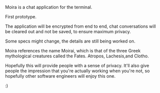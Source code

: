 Moira is a chat application for the terminal.

First prototype. 

The application will be encrypted from end to end, chat conversations will be cleared out and not be saved, to ensure maximum privacy.

Some specs might change, the details are still being worked on.

Moira references the name Moirai, which is that of the three Greek mythological creatures called the Fates. Atropos, Lachesis,and Clotho. 

Hopefully this will provide people with a sense of privacy. It'll also give people the impression that you're actually working when you're not, so hopefully other software engineers will enjoy this one.

:)